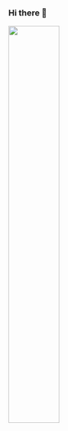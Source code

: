 ### Hi there 👋
<div>
  <a>
    <img align="center" src="https://github-readme-stats.vercel.app/api?username=philippj&show_icons=true&count_private=true" width="45%"/>
  </a>
</div>
